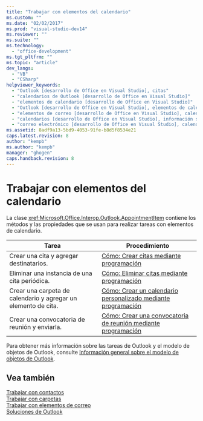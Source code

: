 ```yaml
---
title: "Trabajar con elementos del calendario"
ms.custom: ""
ms.date: "02/02/2017"
ms.prod: "visual-studio-dev14"
ms.reviewer: ""
ms.suite: ""
ms.technology: 
  - "office-development"
ms.tgt_pltfrm: ""
ms.topic: "article"
dev_langs: 
  - "VB"
  - "CSharp"
helpviewer_keywords: 
  - "Outlook [desarrollo de Office en Visual Studio], citas"
  - "calendarios de Outlook [desarrollo de Office en Visual Studio]"
  - "elementos de calendario [desarrollo de Office en Visual Studio]"
  - "Outlook [desarrollo de Office en Visual Studio], elementos de calendario"
  - "elementos de correo [desarrollo de Office en Visual Studio], calendarios"
  - "calendarios [desarrollo de Office en Visual Studio], información sobre calendarios de Outlook"
  - "correo electrónico [desarrollo de Office en Visual Studio], calendarios"
ms.assetid: 8adf9a13-5bd9-4053-91fe-b8d5f8534e21
caps.latest.revision: 8
author: "kempb"
ms.author: "kempb"
manager: "ghogen"
caps.handback.revision: 8
---
```

# Trabajar con elementos del calendario
  La clase <xref:Microsoft.Office.Interop.Outlook.AppointmentItem> contiene los métodos y las propiedades que se usan para realizar tareas con elementos de calendario.  
  
|Tarea|Procedimiento|  
|-----------|-------------------|  
|Crear una cita y agregar destinatarios.|[Cómo: Crear citas mediante programación](../vsto/how-to-programmatically-create-appointments.md)|  
|Eliminar una instancia de una cita periódica.|[Cómo: Eliminar citas mediante programación](../vsto/how-to-programmatically-delete-appointments.md)|  
|Crear una carpeta de calendario y agregar un elemento de cita.|[Cómo: Crear un calendario personalizado mediante programación](../vsto/how-to-programmatically-create-a-custom-calendar.md)|  
|Crear una convocatoria de reunión y enviarla.|[Cómo: Crear una convocatoria de reunión mediante programación](../vsto/how-to-programmatically-create-a-meeting-request.md)|  
  
 Para obtener más información sobre las tareas de Outlook y el modelo de objetos de Outlook, consulte [Información general sobre el modelo de objetos de Outlook](../vsto/outlook-object-model-overview.md).  
  
## Vea también  
 [Trabajar con contactos](../vsto/working-with-contact-items.md)   
 [Trabajar con carpetas](../vsto/working-with-folders.md)   
 [Trabajar con elementos de correo](../vsto/working-with-mail-items.md)   
 [Soluciones de Outlook](../vsto/outlook-solutions.md)  
  
  